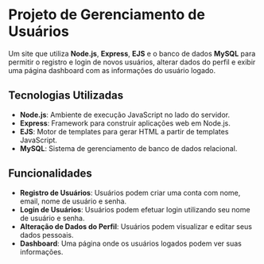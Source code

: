 # Projeto de Gerenciamento de Usuários

Um site que utiliza **Node.js**, **Express**, **EJS** e o banco de dados **MySQL** para permitir o registro e login de novos usuários, alterar dados do perfil e exibir uma página dashboard com as informações do usuário logado.

## Tecnologias Utilizadas

- **Node.js**: Ambiente de execução JavaScript no lado do servidor.
- **Express**: Framework para construir aplicações web em Node.js.
- **EJS**: Motor de templates para gerar HTML a partir de templates JavaScript.
- **MySQL**: Sistema de gerenciamento de banco de dados relacional.

## Funcionalidades

- **Registro de Usuários**: Usuários podem criar uma conta com nome, email, nome de usuário e senha.
- **Login de Usuários**: Usuários podem efetuar login utilizando seu nome de usuário e senha.
- **Alteração de Dados do Perfil**: Usuários podem visualizar e editar seus dados pessoais.
- **Dashboard**: Uma página onde os usuários logados podem ver suas informações.

